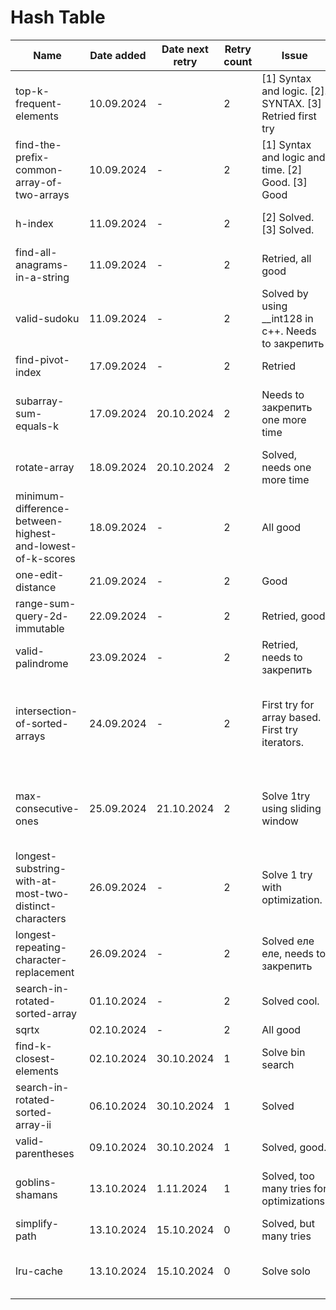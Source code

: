 # Hash Table

| Name                                                      | Date added | Date next retry | Retry count | Issue                                                    | Description                                                                                                                             |
|-----------------------------------------------------------|------------|-----------------|-------------|----------------------------------------------------------|-----------------------------------------------------------------------------------------------------------------------------------------|
| top-k-frequent-elements                                   | 10.09.2024 | -               | 2           | [1] Syntax and logic. [2]. SYNTAX. [3] Retried first try | Finally retried with no issues                                                                                                          |
| find-the-prefix-common-array-of-two-arrays                | 10.09.2024 | -               | 2           | [1] Syntax and logic and time. [2] Good. [3] Good        | Good.                                                                                                                                   |
| h-index                                                   | 11.09.2024 | -               | 2           | [2] Solved. [3] Solved.                                  | Solved, too many syntax errors.                                                                                                         |
| find-all-anagrams-in-a-string                             | 11.09.2024 | -               | 2           | Retried, all good                                        | all good                                                                                                                                |
| valid-sudoku                                              | 11.09.2024 | -               | 2           | Solved by using __int128 in c++. Needs to закрепить      | Solve first try using c++                                                                                                               |
| find-pivot-index                                          | 17.09.2024 | -               | 2           | Retried                                                  | good retried                                                                                                                            |
| subarray-sum-equals-k                                     | 17.09.2024 | 20.10.2024      | 2           | Needs to закрепить one more time                         | I was close to explanation but messed up smth                                                                                           |                                        
| rotate-array                                              | 18.09.2024 | 20.10.2024      | 2           | Solved, needs one more time                              | Needs 1 try                                                                                                                             |
| minimum-difference-between-highest-and-lowest-of-k-scores | 18.09.2024 | -               | 2           | All good                                                 | Solved.                                                                                                                                 |
| one-edit-distance                                         | 21.09.2024 | -               | 2           | Good                                                     | Good                                                                                                                                    |
| range-sum-query-2d-immutable                              | 22.09.2024 | -               | 2           | Retried, good                                            | Solved, needs to закрепить                                                                                                              |
| valid-palindrome                                          | 23.09.2024 | -               | 2           | Retried, needs to закрепить                              | don't forget lower case                                                                                                                 |
| intersection-of-sorted-arrays                             | 24.09.2024 | -               | 2           | First try for array based. First try iterators.          | Solve first try with iterators. More comments and no rush. [link](https://www.interviewbit.com/problems/intersection-of-sorted-arrays/) |
| max-consecutive-ones                                      | 25.09.2024 | 21.10.2024      | 2           | Solve 1try using sliding window                          | Basic solution is good, sliding window needs to закрепить                                                                               |
| longest-substring-with-at-most-two-distinct-characters    | 26.09.2024 | -               | 2           | Solve 1 try with optimization.                           | link to [lintcode](https://www.lintcode.com/problem/928/)                                                                               |
| longest-repeating-character-replacement                   | 26.09.2024 | -               | 2           | Solved еле еле, needs to закрепить                       | Find optimal and easy to write solution                                                                                                 |
| search-in-rotated-sorted-array                            | 01.10.2024 | -               | 2           | Solved cool.                                             | Solved, cool                                                                                                                            |
| sqrtx                                                     | 02.10.2024 | -               | 2           | All good                                                 | Solved cool                                                                                                                             |
| find-k-closest-elements                                   | 02.10.2024 | 30.10.2024      | 1           | Solve bin search                                         | Found bin search solution                                                                                                               |
| search-in-rotated-sorted-array-ii                         | 06.10.2024 | 30.10.2024      | 1           | Solved                                                   | Solve no rush                                                                                                                           |
| valid-parentheses                                         | 09.10.2024 | 30.10.2024      | 1           | Solved, good.                                            | One more time.                                                                                                                          |
| goblins-shamans                                           | 13.10.2024 | 1.11.2024       | 1           | Solved, too many tries for optimizations.                | Learn optimizations and solve first try. [link](https://informatics.msk.ru/mod/statements/view.php?chapterid=112984#1)                  |
| simplify-path                                             | 13.10.2024 | 15.10.2024      | 0           | Solved, but many tries                                   | Solve first try with no rush                                                                                                            |
| lru-cache                                                 | 13.10.2024 | 15.10.2024      | 0           | Solve solo                                               | Solve no rush and good explanation                                                                                                      |
